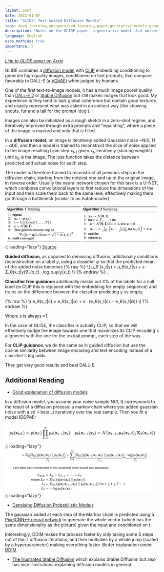 ```yaml
---
layout: post
date: 2022-01-07
title: "GLIDE: Text-Guided Diffusion Models"
tags: deep learning,unsupervised learning,paper,generative models,generative,diffusion,guided diffusion,glide,CLIP,clip,machine learning
description: "Notes on the GLIDE paper, a generative model that outperforms DALL-E using similar compute by training a diffusion model using a CLIP-aware loss + CFG"
language: English
uses_mathjax: true
importance: 7
---
```


*[Link to GLIDE paper on Arxiv](https://arxiv.org/pdf/2112.10741.pdf)*

GLIDE combines a [diffusion model](/wiki/ddim) with [CLIP](/wiki/clip) embedding conditioning to generate high quality images, conditioned on text prompts, that compare favorably to DALL-E (a [VQVAE](/wiki/unsupervised-learning-berkeley#variational-autoencoders)) when judged by humans. 

One of the first text-to-image models, it has a much image poorer quality than [DALL-E 2](/DALL-E-2-prompt-guide) or [Stable Diffusion](/stable-diffusion-vs-dalle-2) but still makes images that look good. My experience is they tend to lack global coherence but contain good textures and usually represent what was asked in an indirect way (like showing snouts, fur and a tail for the prompt 'dog').

Images can also be initialized as a rough sketch in a zero-shot regime, and iteratively improved through extra prompts and "inpainting", where a piece of the image is masked and only that is filled.

In a **diffusion model**, an image is iteratively added Gaussian noise \~N(0, (1 − αt)I), and then a model is trained to reconstruct the slice of noise applied to the image resulting from step x<sub>t-1</sub> given x<sub>t</sub>, iteratively (sharing weights) until x<sub>0</sub> is the image. The loss function takes the distance between predicted and actual noise for each step.

The model is therefore trained to reconstruct all previous steps in the diffusion chain, starting from the noisiest one and up ot the original image, in reverse order. Usually the neural network chosen for this task is a U-NET, which combines convolutional layers to first reduce the dimensions of the input and then scale them back to the same leve, effectively making them go through a bottleneck (similar to an AutoEncoder).

![](image/diffusion.png){: loading="lazy"}
[Source](https://lilianweng.github.io/lil-log/2021/07/11/diffusion-models.html)

**Guided diffusion**, as opposed to denoising diffusion, additionally conditions reconstruction on a label *y*, using a classifier *φ* so that the predicted mean of the added noise becomes {% raw %} \\\( µ_θ'(x_t\|y) = µ_θ(x_t\|y) + s · Σ_θ(x_t\|y)∇\_{x_t} · log p_φ(y\|x_t) \\\) {% endraw %} . 

**Classifier free guidance** additionally masks out X% of the labels for a null label (in CLIP this is replaced with the embedding for empty sequence) and trains on the difference between the classifier predicting y vs empty.

{% raw %} \\\( e_θ(x_t\|c) = e_θ(x_t\|∅) + s · (e_θ(x_t\|c) − e_θ(x_t\|∅)) \\\) {% endraw %}

Where s is always >1.

In the case of GLIDE, the classifier is actually CLIP, so that we will effectively nudge the image towards one that maximizes its CLIP encoding's alignment with the one for the textual prompt, each step of the way.

For **CLIP guidance**, we do the same as in guided diffusion but use the cosine similarity between image encoding and text encoding instead of a classifier's log odds.

They get very good results and beat DALL-E.

## Additional Reading

- [Good explanation of diffusion models](https://lilianweng.github.io/posts/2021-07-11-diffusion-models/#reverse-diffusion-process)

In a diffusion model, you assume your noise sample N(0, I) corresponds to the result of a diffusion process: a markov chain where you added gaussian noise with a sd = beta \_t iteratively over the real sample. Then you fit a model (DDPM):

![](image/Screen_Shot_2022-04-08_at_14.47.04.png){: loading="lazy"}
![](image/diffusion_2.png){: loading="lazy"}

- [Denoising Diffusion Probabilistic Models](https://arxiv.org/pdf/2006.11239.pdf)

The gaussian added at each step of the Markov chain is predicted using a [PixelCNN++ neural network](https://arxiv.org/pdf/1701.05517.pdf) to generate the whole vector (which has the same dimensionality as the picture) given the input and conditioned on t.

Interestingly, DDIM makes the process faster by only taking some S steps out of the T diffusion iterations, and then multiplies by a whole jump (scaled by a hyperparameter) making everything faster. Better explanation under [DDIM](/wiki/ddim).

- [The Illustrated Stable Diffusion](https://jalammar.github.io/illustrated-stable-diffusion/) which explains Stable Diffusion but also has nice illustrations explaining diffusion models in general.

